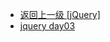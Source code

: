 - [返回上一级 [jQuery]](page/web前端/teacher/JS/jQuery/)
- [jquery day03](page/web前端/teacher/JS/jQuery/jquery%20day03/)
